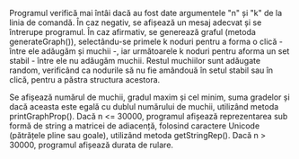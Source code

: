 Programul verifică mai întâi dacă au fost date argumentele "n" și "k" de la linia de comandă. În caz negativ, se afișează un mesaj adecvat și se întrerupe programul. În caz afirmativ, se generează graful (metoda generateGraph()), selectându-se primele k noduri pentru a forma o clică - între ele adăugăm și muchii -, iar următoarele k noduri pentru aforma un set stabil - între ele nu adăugăm muchii. Restul muchiilor sunt adăugate random, verificând ca nodurile să nu fie amândouă în setul stabil sau în clică, pentru a păstra structura acestora.

Se afișează numărul de muchii, gradul maxim și cel minim, suma gradelor și dacă aceasta este egală cu dublul numărului de muchii, utilizând metoda printGraphProp(). Dacă n <= 30000, programul afișează reprezentarea sub formă de string a matricei de adiacență, folosind caractere Unicode (pătrățele pline sau goale), utilizând metoda getStringRep(). Dacă n > 30000, programul afișează durata de rulare. 
